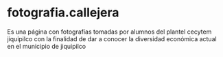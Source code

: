 # fotografia.callejera
Es una página con fotografías tomadas por alumnos del plantel cecytem jiquipilco con la finalidad de dar a conocer la diversidad económica actual en el municipio de jiquipilco 
